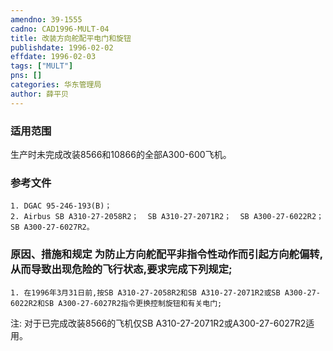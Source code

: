 ```yaml
---
amendno: 39-1555  
cadno: CAD1996-MULT-04  
title: 改装方向舵配平电门和旋钮  
publishdate: 1996-02-02  
effdate: 1996-02-03  
tags: ["MULT"]  
pns: []  
categories: 华东管理局  
author: 薛平贝  
---
```

  
### 适用范围  
生产时未完成改装8566和10866的全部A300-600飞机。  
  
<!--more-->  
### 参考文件  
    1. DGAC 95-246-193(B)；  
    2. Airbus SB A310-27-2058R2；  SB A310-27-2071R2；  SB A300-27-6022R2；  SB A300-27-6027R2。  
  
### 原因、措施和规定     为防止方向舵配平非指令性动作而引起方向舵偏转,从而导致出现危险的飞行状态,要求完成下列规定;  
    1. 在1996年3月31日前,按SB A310-27-2058R2和SB A310-27-2071R2或SB A300-27-6022R2和SB A300-27-6027R2指令更换控制旋钮和有关电门;  
注: 对于已完成改装8566的飞机仅SB A310-27-2071R2或A300-27-6027R2适用。  
